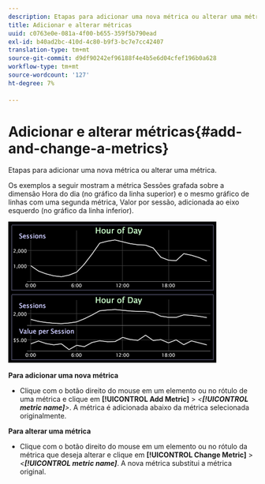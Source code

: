 ```yaml
---
description: Etapas para adicionar uma nova métrica ou alterar uma métrica.
title: Adicionar e alterar métricas
uuid: c0763e0e-081a-4f00-b655-359f5b790ead
exl-id: b40ad2bc-410d-4c80-b9f3-bc7e7cc42407
translation-type: tm+mt
source-git-commit: d9df90242ef96188f4e4b5e6d04cfef196b0a628
workflow-type: tm+mt
source-wordcount: '127'
ht-degree: 7%

---
```


# Adicionar e alterar métricas{#add-and-change-a-metrics}

Etapas para adicionar uma nova métrica ou alterar uma métrica.

Os exemplos a seguir mostram a métrica Sessões grafada sobre a dimensão Hora do dia (no gráfico da linha superior) e o mesmo gráfico de linhas com uma segunda métrica, Valor por sessão, adicionada ao eixo esquerdo (no gráfico da linha inferior).

![](assets/vis_Line_AddMetric.png)

**Para adicionar uma nova métrica**

* Clique com o botão direito do mouse em um elemento ou no rótulo de uma métrica e clique em **[!UICONTROL Add Metric]** > *&lt;**[!UICONTROL metric name]**>*. A métrica é adicionada abaixo da métrica selecionada originalmente.

**Para alterar uma métrica**

* Clique com o botão direito do mouse em um elemento ou no rótulo da métrica que deseja alterar e clique em **[!UICONTROL Change Metric]** > *&lt;**[!UICONTROL metric name]***. A nova métrica substitui a métrica original.
